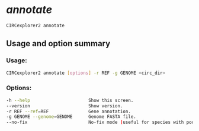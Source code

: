 # *annotate*

`CIRCexplorer2 annotate`

## Usage and option summary

### Usage:

```bash
CIRCexplorer2 annotate [options] -r REF -g GENOME <circ_dir>
```

### Options:

```bash
-h --help                      Show this screen.
--version                      Show version.
-r REF --ref=REF               Gene annotation.
-g GENOME --genome=GENOME      Genome FASTA file.
--no-fix                       No-fix mode (useful for species with poor gene annotations)
```
